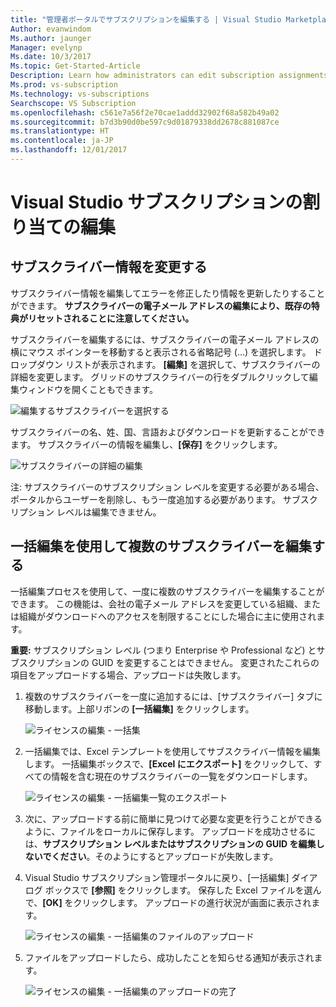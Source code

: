 ```yaml
---
title: "管理者ポータルでサブスクリプションを編集する | Visual Studio Marketplace"
Author: evanwindom
Ms.author: jaunger
Manager: evelynp
Ms.date: 10/3/2017
Ms.topic: Get-Started-Article
Description: Learn how administrators can edit subscription assignments.
Ms.prod: vs-subscription
Ms.technology: vs-subscriptions
Searchscope: VS Subscription
ms.openlocfilehash: c561e7a56f2e70cae1addd32902f68a582b49a02
ms.sourcegitcommit: b7d3b90d0be597c9d01879338dd2678c881087ce
ms.translationtype: HT
ms.contentlocale: ja-JP
ms.lasthandoff: 12/01/2017
---
```

# <a name="editing-visual-studio-subscription-assignments"></a>Visual Studio サブスクリプションの割り当ての編集

## <a name="making-changes-to-subscriber-information"></a>サブスクライバー情報を変更する
サブスクライバー情報を編集してエラーを修正したり情報を更新したりすることができます。 
**サブスクライバーの電子メール アドレスの編集により、既存の特典がリセットされることに注意してください。**

サブスクライバーを編集するには、サブスクライバーの電子メール アドレスの横にマウス ポインターを移動すると表示される省略記号 (...) を選択します。 ドロップダウン リストが表示されます。  **[編集]** を選択して、サブスクライバーの詳細を変更します。 グリッドのサブスクライバーの行をダブルクリックして編集ウィンドウを開くこともできます。

   ![編集するサブスクライバーを選択する](_img\edit-license\select-subscriber.png)

サブスクライバーの名、姓、国、言語およびダウンロードを更新することができます。 サブスクライバーの情報を編集し、**[保存]** をクリックします。

   ![サブスクライバーの詳細の編集](_img\edit-license\edit-subscriber.png)

注: サブスクライバーのサブスクリプション レベルを変更する必要がある場合、ポータルからユーザーを削除し、もう一度追加する必要があります。 サブスクリプション レベルは編集できません。

## <a name="editing-multiple-subscribers-by-using-bulk-edit"></a>一括編集を使用して複数のサブスクライバーを編集する

一括編集プロセスを使用して、一度に複数のサブスクライバーを編集することができます。 この機能は、会社の電子メール アドレスを変更している組織、または組織がダウンロードへのアクセスを制限することにした場合に主に使用されます。 

**重要:** サブスクリプション レベル (つまり Enterprise や Professional など) とサブスクリプションの GUID を変更することはできません。  変更されたこれらの項目をアップロードする場合、アップロードは失敗します。  

1.  複数のサブスクライバーを一度に追加するには、[サブスクライバー] タブに移動します。上部リボンの **[一括編集]** をクリックします。 

    ![ライセンスの編集 - 一括集](_img\edit-license\edit-license-bulk-edit.png)

2.  一括編集では、Excel テンプレートを使用してサブスクライバー情報を編集します。 一括編集ボックスで、**[Excel にエクスポート]** をクリックして、すべての情報を含む現在のサブスクライバーの一覧をダウンロードします。 

    ![ライセンスの編集 - 一括編集一覧のエクスポート](_img\edit-license\edit-license-bulk-edit-export.png)

3.  次に、アップロードする前に簡単に見つけて必要な変更を行うことができるように、ファイルをローカルに保存します。 アップロードを成功させるには、**サブスクリプション レベルまたはサブスクリプションの GUID を編集しないでください**。そのようにするとアップロードが失敗します。 

4.  Visual Studio サブスクリプション管理ポータルに戻り、[一括編集] ダイアログ ボックスで **[参照]** をクリックします。 保存した Excel ファイルを選んで、**[OK]** をクリックします。 アップロードの進行状況が画面に表示されます。

    ![ライセンスの編集 - 一括編集のファイルのアップロード](_img\edit-license\edit-license-bulk-file-upload1.png)

5.  ファイルをアップロードしたら、成功したことを知らせる通知が表示されます。 

    ![ライセンスの編集 - 一括編集のアップロードの完了](_img\edit-license\edit-license-bulk-upload-complete.png)


